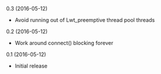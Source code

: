 0.3 (2016-05-12)
- Avoid running out of Lwt_preemptive thread pool threads

0.2 (2016-05-12)
- Work around connect() blocking forever

0.1 (2016-05-12)
- Initial release

